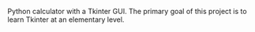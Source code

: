 Python calculator with a Tkinter GUI. The primary goal of this project is to learn Tkinter at an elementary level.
